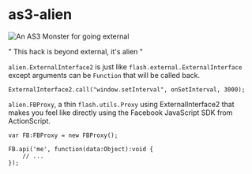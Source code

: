 
as3-alien
=========

![An AS3 Monster for going external](http://mathieu.gagnon.name/random/alien.jpg)

" This hack is beyond external, it's alien "

`alien.ExternalInterface2` is just like `flash.external.ExternalInterface`
except arguments can be `Function` that will be called back.

    ExternalInterface2.call("window.setInterval", onSetInterval, 3000);

`alien.FBProxy`, a thin `flash.utils.Proxy` using ExternalInterface2 that makes
you feel like directly using the Facebook JavaScript SDK from ActionScript.

    var FB:FBProxy = new FBProxy();

    FB.api('me', function(data:Object):void {
        // ...
    });


